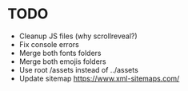 # TODO

- Cleanup JS files (why scrollreveal?)
- Fix console errors
- Merge both fonts folders
- Merge both emojis folders
- Use root /assets instead of ../assets
- Update sitemap https://www.xml-sitemaps.com/
